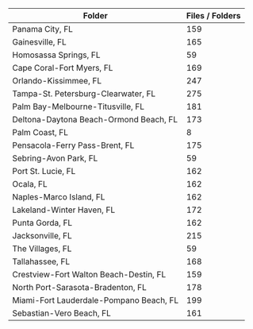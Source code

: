 | Folder                                  |   Files / Folders |
|-----------------------------------------|-------------------|
| Panama City, FL                         |               159 |
| Gainesville, FL                         |               165 |
| Homosassa Springs, FL                   |                59 |
| Cape Coral-Fort Myers, FL               |               169 |
| Orlando-Kissimmee, FL                   |               247 |
| Tampa-St. Petersburg-Clearwater, FL     |               275 |
| Palm Bay-Melbourne-Titusville, FL       |               181 |
| Deltona-Daytona Beach-Ormond Beach, FL  |               173 |
| Palm Coast, FL                          |                 8 |
| Pensacola-Ferry Pass-Brent, FL          |               175 |
| Sebring-Avon Park, FL                   |                59 |
| Port St. Lucie, FL                      |               162 |
| Ocala, FL                               |               162 |
| Naples-Marco Island, FL                 |               162 |
| Lakeland-Winter Haven, FL               |               172 |
| Punta Gorda, FL                         |               162 |
| Jacksonville, FL                        |               215 |
| The Villages, FL                        |                59 |
| Tallahassee, FL                         |               168 |
| Crestview-Fort Walton Beach-Destin, FL  |               159 |
| North Port-Sarasota-Bradenton, FL       |               178 |
| Miami-Fort Lauderdale-Pompano Beach, FL |               199 |
| Sebastian-Vero Beach, FL                |               161 |